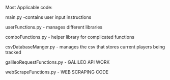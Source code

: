 Most Applicable code:

main.py -contains user input instructions

userFunctions.py - manages different libraries

comboFunctions.py - helper library for complicated functions

csvDatabaseManger.py - manages the csv that stores current players being tracked

galileoRequestFunctions.py - GALILEO API WORK

webScrapeFunctions.py - WEB SCRAPING CODE
